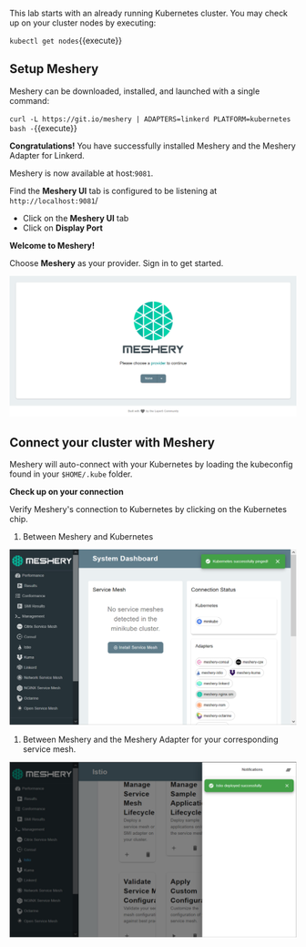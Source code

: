This lab starts with an already running Kubernetes cluster. You may check up on your cluster nodes by executing:

`kubectl get nodes`{{execute}}

## Setup Meshery

Meshery can be downloaded, installed, and launched with a single command:

`curl -L https://git.io/meshery | ADAPTERS=linkerd PLATFORM=kubernetes bash -`{{execute}}

**Congratulations!** You have successfully installed Meshery and the Meshery Adapter for Linkerd.

Meshery is now available at host:`9081`.

Find the **Meshery UI** tab is configured to be listening at `http://localhost:9081`/

- Click on the **Meshery UI** tab
- Click on **Display Port**

**Welcome to Meshery!**

Choose **Meshery** as your provider. Sign in to get started.

![Meshery landing page](./assets/meshery-none-provider.png)

## Connect your cluster with Meshery

Meshery will auto-connect with your Kubernetes by loading the kubeconfig found in your `$HOME/.kube` folder.

**Check up on your connection**

Verify Meshery's connection to Kubernetes by clicking on the Kubernetes chip.

1. Between Meshery and Kubernetes

![Meshery connected with cluster](./assets/cluster-up.png)

1. Between Meshery and the Meshery Adapter for your corresponding service mesh.

![Meshery connected with adapter](./assets/adapter-up.png)

